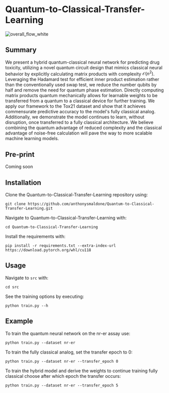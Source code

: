# Quantum-to-Classical-Transfer-Learning
![overall_flow_white](https://github.com/anthonysmaldone/Quantum-to-Classical-Transfer-Learning/assets/124306057/92d66e2c-533d-4fc5-97a9-754503c6ba50)

## Summary
We present a hybrid quantum-classical neural network for predicting drug toxicity, utilizing a novel quantum circuit design that mimics classical neural behavior by explicitly calculating matrix products with complexity $\mathcal{O}(n^2)$. Leveraging the Hadamard test for efficient inner product estimation rather than the conventionally used swap test, we reduce the number qubits by half and remove the need for quantum phase estimation. Directly computing matrix products quantum mechanically allows for learnable weights to be transferred from a quantum to a classical device for further training. We apply our framework to the Tox21 dataset and show that it achieves commensurate predictive accuracy to the model's fully classical analog. Additionally, we demonstrate the model continues to learn, without disruption, once transferred to a fully classical architecture. We believe combining the quantum advantage of reduced complexity and the classical advantage of noise-free calculation will pave the way to more scalable machine learning models.

## Pre-print
Coming soon

## Installation
Clone the Quantum-to-Classical-Transfer-Learning repository using:
```
git clone https://github.com/anthonysmaldone/Quantum-to-Classical-Transfer-Learning.git
```

Navigate to Quantum-to-Classical-Transfer-Learning with: 
```
cd Quantum-to-Classical-Transfer-Learning
```

Install the requirements with:
```
pip install -r requirements.txt --extra-index-url https://download.pytorch.org/whl/cu118
```

## Usage
Navigate to `src` with: 
```
cd src
```

See the training options by executing:
```
python train.py --h
```

## Example
To train the quantum neural network on the nr-er assay use:
```
python train.py --dataset nr-er
```

To train the fully classical analog, set the transfer epoch to 0:
```
python train.py --dataset nr-er --transfer_epoch 0
```


To train the hybrid model and derive the weights to continue training fully classical choose after which epoch the transfer occurs:
```
python train.py --dataset nr-er --transfer_epoch 5
```
